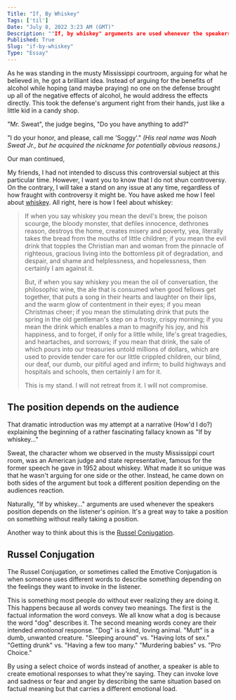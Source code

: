 ```yaml
---
Title: "If, By Whiskey"
Tags: ['til']
Date: "July 8, 2022 3:23 AM (GMT)"
Description: ""If, by whiskey" arguments are used whenever the speakers position depends on the listener's opinion. It's a great way to take a position on something without really taking a position."
Published: True
Slug: "if-by-whiskey"
Type: "Essay"
---
```


As he was standing in the musty Mississippi courtroom, arguing for what he believed in, he got a brilliant idea. Instead of arguing for the benefits of alcohol while hoping (and maybe praying) no one on the defense brought up all of the negative effects of alcohol, he would address the effects directly. This took the defense's argument right from their hands, just like a little kid in a candy shop.

"Mr. Sweat", the judge begins, "Do you have anything to add?"

"I do your honor, and please, call me 'Soggy'."  _(His real name was Noah Sweat Jr., but he acquired the nickname for potentially obvious reasons.)_

Our man continued,

My friends, I had not intended to discuss this controversial subject at this particular time. However, I want you to know that I do not shun controversy. On the contrary, I will take a stand on any issue at any time, regardless of how fraught with controversy it might be. You have asked me how I feel about  [whiskey](https://en.wikipedia.org/wiki/Whiskey). All right, here is how I feel about whiskey:

> If when you say whiskey you mean the devil's brew, the poison scourge,
> the bloody monster, that defiles innocence, dethrones reason, destroys
> the home, creates misery and poverty, yea, literally takes the bread
> from the mouths of little children; if you mean the evil drink that
> topples the Christian man and woman from the pinnacle of righteous,
> gracious living into the bottomless pit of degradation, and despair,
> and shame and helplessness, and hopelessness, then certainly I am
> against it.
> 
> 
> 
> But, if when you say whiskey you mean the oil of conversation, the
> philosophic wine, the ale that is consumed when good fellows get
> together, that puts a song in their hearts and laughter on their lips,
> and the warm glow of contentment in their eyes; if you mean Christmas
> cheer; if you mean the stimulating drink that puts the spring in the
> old gentleman's step on a frosty, crispy morning; if you mean the
> drink which enables a man to magnify his joy, and his happiness, and
> to forget, if only for a little while, life's great tragedies, and
> heartaches, and sorrows; if you mean that drink, the sale of which
> pours into our treasuries untold millions of dollars, which are used
> to provide tender care for our little crippled children, our blind,
> our deaf, our dumb, our pitiful aged and infirm; to build highways and
> hospitals and schools, then certainly I am for it.
> 
> 
> 
> This is my stand. I will not retreat from it. I will not compromise.

## The position depends on the audience

That dramatic introduction was my attempt at a narrative (How'd I do?) explaining the beginning of a rather fascinating fallacy known as "If by whiskey..."

Sweat, the character whom we observed in the musty Mississippi court room, was an American judge and state representative, famous for the former speech he gave in 1952 about whiskey. What made it so unique was that he wasn't arguing for one side or the other. Instead, he came down on both sides of the argument but took a different position depending on the audiences reaction.

Naturally, "If by whiskey..." arguments are used whenever the speakers position depends on the listener's opinion. It's a great way to take a position on something without really taking a position.

Another way to think about this is the  [Russel Conjugation](https://en.wikipedia.org/wiki/Emotive_conjugation).

## Russel Conjugation
The Russel Conjugation, or sometimes called the Emotive Conjugation is when someone uses different words to describe something depending on the feelings they want to invoke in the listener.

This is something most people do without ever realizing they are doing it. This happens because all words convey two meanings. The first is the factual information the word conveys. We all know what a dog is because the word "dog" describes it. The second meaning words coney are their intended  _emotional_  response. "Dog" is a kind, loving animal. "Mutt" is a dumb, unwanted creature. "Sleeping around" vs. "Having lots of sex." "Getting drunk" vs. "Having a few too many." "Murdering babies" vs. "Pro Choice."

By using a select choice of words instead of another, a speaker is able to create emotional responses to what they're saying. They can invoke love and sadness or fear and anger by describing the same situation based on factual meaning but that carries a different emotional load.